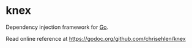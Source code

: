 # knex
Dependency injection framework for [Go](http://golang.org/).

Read online reference at https://godoc.org/github.com/chrisehlen/knex